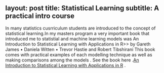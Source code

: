layout: post
title: Statistical Learning
subtitle: A practical intro course
---

 In many statistics cusrriculum students are introduced to the concept of statistical learning.In my masters program 
 a very important book that introduced me to statistial and machine learning models was An Introduction to Statistical
 Learning with Applications in R>> by Gareth James • Daniela Witten • Trevor Hastie and Robert Tibshirani
 This book comes with practical examples of each modelling technique as well as making comparisons among the models .
 See the book here .[An Introduction to Statistical Learning with Applications in R](https://www-bcf.usc.edu/~gareth/ISL/)  .
 
